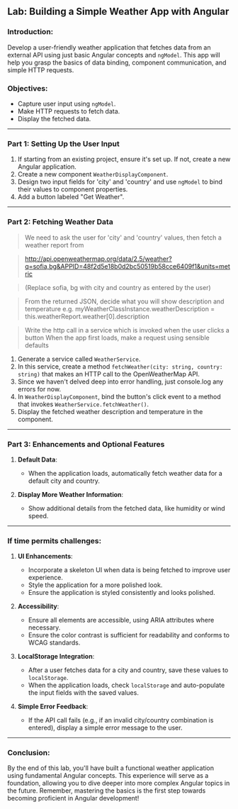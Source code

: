 
## Lab: Building a Simple Weather App with Angular

### Introduction:
Develop a user-friendly weather application that fetches data from an external API using just basic Angular concepts and `ngModel`. This app will help you grasp the basics of data binding, component communication, and simple HTTP requests.

### Objectives:
- Capture user input using `ngModel`.
- Make HTTP requests to fetch data.
- Display the fetched data.

---

### Part 1: Setting Up the User Input

1. If starting from an existing project, ensure it's set up. If not, create a new Angular application.
2. Create a new component `WeatherDisplayComponent`.
3. Design two input fields for 'city' and 'country' and use `ngModel` to bind their values to component properties.
4. Add a button labeled "Get Weather".

---

### Part 2: Fetching Weather Data

> We need to ask the user for 'city' and 'country' values, then fetch a weather report from

> http://api.openweathermap.org/data/2.5/weather?q=sofia,bg&APPID=48f2d5e18b0d2bc50519b58cce6409f1&units=metric

> (Replace sofia, bg with city and country as entered by the user)

> From the returned JSON, decide what you will show description and temperature e.g. myWeatherClassInstance.weatherDescription = this.weatherReport.weather[0].description

> Write the http call in a service which is invoked when the user clicks a button When the app first loads, make a request using sensible defaults

1. Generate a service called `WeatherService`.
2. In this service, create a method `fetchWeather(city: string, country: string)` that makes an HTTP call to the OpenWeatherMap API.
3. Since we haven't delved deep into error handling, just console.log any errors for now.
4. In `WeatherDisplayComponent`, bind the button's click event to a method that invokes `WeatherService.fetchWeather()`.
5. Display the fetched weather description and temperature in the component.

---

### Part 3: Enhancements and Optional Features

1. **Default Data**:
   - When the application loads, automatically fetch weather data for a default city and country.

2. **Display More Weather Information**:
   - Show additional details from the fetched data, like humidity or wind speed.

---

### If time permits challenges:


1. **UI Enhancements**:
   - Incorporate a skeleton UI when data is being fetched to improve user experience.
   - Style the application for a more polished look. 
   - Ensure the application is styled consistently and looks polished.

2. **Accessibility**:
   - Ensure all elements are accessible, using ARIA attributes where necessary.
   - Ensure the color contrast is sufficient for readability and conforms to WCAG standards.

3. **LocalStorage Integration**:
   - After a user fetches data for a city and country, save these values to `localStorage`.
   - When the application loads, check `localStorage` and auto-populate the input fields with the saved values.

4. **Simple Error Feedback**:
   - If the API call fails (e.g., if an invalid city/country combination is entered), display a simple error message to the user.

---

### Conclusion:
By the end of this lab, you'll have built a functional weather application using fundamental Angular concepts. This experience will serve as a foundation, allowing you to dive deeper into more complex Angular topics in the future. Remember, mastering the basics is the first step towards becoming proficient in Angular development!

